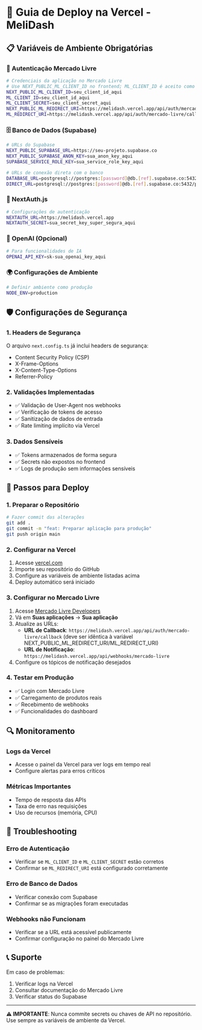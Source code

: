 # 🚀 Guia de Deploy na Vercel - MeliDash

## 📋 Variáveis de Ambiente Obrigatórias

### 🔐 Autenticação Mercado Livre
```bash
# Credenciais da aplicação no Mercado Livre
# Use NEXT_PUBLIC_ML_CLIENT_ID no frontend; ML_CLIENT_ID é aceito como fallback no servidor
NEXT_PUBLIC_ML_CLIENT_ID=seu_client_id_aqui
ML_CLIENT_ID=seu_client_id_aqui
ML_CLIENT_SECRET=seu_client_secret_aqui
NEXT_PUBLIC_ML_REDIRECT_URI=https://melidash.vercel.app/api/auth/mercado-livre/callback
ML_REDIRECT_URI=https://melidash.vercel.app/api/auth/mercado-livre/callback
```

### 🗄️ Banco de Dados (Supabase)
```bash
# URLs do Supabase
NEXT_PUBLIC_SUPABASE_URL=https://seu-projeto.supabase.co
NEXT_PUBLIC_SUPABASE_ANON_KEY=sua_anon_key_aqui
SUPABASE_SERVICE_ROLE_KEY=sua_service_role_key_aqui

# URLs de conexão direta com o banco
DATABASE_URL=postgresql://postgres:[password]@db.[ref].supabase.co:5432/postgres
DIRECT_URL=postgresql://postgres:[password]@db.[ref].supabase.co:5432/postgres
```

### 🔑 NextAuth.js
```bash
# Configurações de autenticação
NEXTAUTH_URL=https://melidash.vercel.app
NEXTAUTH_SECRET=sua_secret_key_super_segura_aqui
```

### 🤖 OpenAI (Opcional)
```bash
# Para funcionalidades de IA
OPENAI_API_KEY=sk-sua_openai_key_aqui
```

### 🌍 Configurações de Ambiente
```bash
# Definir ambiente como produção
NODE_ENV=production
```

## 🛡️ Configurações de Segurança

### 1. Headers de Segurança
O arquivo `next.config.ts` já inclui headers de segurança:
- Content Security Policy (CSP)
- X-Frame-Options
- X-Content-Type-Options
- Referrer-Policy

### 2. Validações Implementadas
- ✅ Validação de User-Agent nos webhooks
- ✅ Verificação de tokens de acesso
- ✅ Sanitização de dados de entrada
- ✅ Rate limiting implícito via Vercel

### 3. Dados Sensíveis
- ✅ Tokens armazenados de forma segura
- ✅ Secrets não expostos no frontend
- ✅ Logs de produção sem informações sensíveis

## 📝 Passos para Deploy

### 1. Preparar o Repositório
```bash
# Fazer commit das alterações
git add .
git commit -m "feat: Preparar aplicação para produção"
git push origin main
```

### 2. Configurar na Vercel
1. Acesse [vercel.com](https://vercel.com)
2. Importe seu repositório do GitHub
3. Configure as variáveis de ambiente listadas acima
4. Deploy automático será iniciado

### 3. Configurar no Mercado Livre
1. Acesse [Mercado Livre Developers](https://developers.mercadolivre.com.br)
2. Vá em **Suas aplicações** → **Sua aplicação**
3. Atualize as URLs:
   - **URL de Callback**: `https://melidash.vercel.app/api/auth/mercado-livre/callback` (deve ser idêntica à variável NEXT_PUBLIC_ML_REDIRECT_URI/ML_REDIRECT_URI)
   - **URL de Notificação**: `https://melidash.vercel.app/api/webhooks/mercado-livre`
4. Configure os tópicos de notificação desejados

### 4. Testar em Produção
- ✅ Login com Mercado Livre
- ✅ Carregamento de produtos reais
- ✅ Recebimento de webhooks
- ✅ Funcionalidades do dashboard

## 🔍 Monitoramento

### Logs da Vercel
- Acesse o painel da Vercel para ver logs em tempo real
- Configure alertas para erros críticos

### Métricas Importantes
- Tempo de resposta das APIs
- Taxa de erro nas requisições
- Uso de recursos (memória, CPU)

## 🚨 Troubleshooting

### Erro de Autenticação
- Verificar se `ML_CLIENT_ID` e `ML_CLIENT_SECRET` estão corretos
- Confirmar se `ML_REDIRECT_URI` está configurado corretamente

### Erro de Banco de Dados
- Verificar conexão com Supabase
- Confirmar se as migrações foram executadas

### Webhooks não Funcionam
- Verificar se a URL está acessível publicamente
- Confirmar configuração no painel do Mercado Livre

## 📞 Suporte

Em caso de problemas:
1. Verificar logs na Vercel
2. Consultar documentação do Mercado Livre
3. Verificar status do Supabase

---

**⚠️ IMPORTANTE**: Nunca commite secrets ou chaves de API no repositório. Use sempre as variáveis de ambiente da Vercel.

